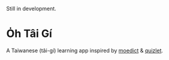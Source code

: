 Still in development.

# O̍h Tâi Gí
A Taiwanese (tâi-gí) learning app inspired by [moedict](https://github.com/g0v/moedict-webkit) & [quizlet](https://zh.wikipedia.org/wiki/Quizlet).